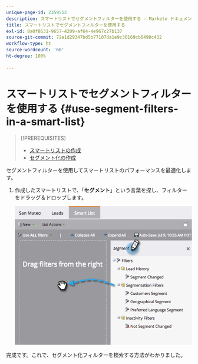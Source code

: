 ```yaml
---
unique-page-id: 2359512
description: スマートリストでセグメントフィルターを使用する - Marketo ドキュメント - 製品ドキュメント
title: スマートリストでセグメントフィルターを使用する
exl-id: 8a0f8631-9657-4209-af64-4e967c27b137
source-git-commit: 72e1d29347bd5b77107da1e9c30169cb6490c432
workflow-type: ht
source-wordcount: '66'
ht-degree: 100%

---
```


# スマートリストでセグメントフィルターを使用する {#use-segment-filters-in-a-smart-list}

>[!PREREQUISITES]
>
>* [スマートリストの作成](/help/marketo/product-docs/core-marketo-concepts/smart-lists-and-static-lists/creating-a-smart-list/create-a-smart-list.md)
>* [セグメント化の作成](/help/marketo/product-docs/personalization/segmentation-and-snippets/segmentation/create-a-segmentation.md)


セグメントフィルターを使用してスマートリストのパフォーマンスを最適化します。

1. 作成したスマートリストで、「**セグメント**」という言葉を探し、フィルターをドラッグ＆ドロップします。

   ![](assets/image2014-9-16-10-3a30-3a47.png)

完成です。これで、セグメント化フィルターを検索する方法がわかりました。
